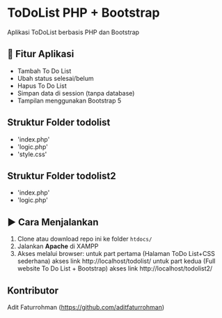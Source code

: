 # ToDoList PHP + Bootstrap

Aplikasi ToDoList berbasis PHP dan Bootstrap

## 📌 Fitur Aplikasi

- Tambah To Do List
- Ubah status selesai/belum
- Hapus To Do List
- Simpan data di session (tanpa database)
- Tampilan menggunakan Bootstrap 5

## Struktur Folder todolist
- 'index.php'
- 'logic.php'
- 'style.css'

## Struktur Folder todolist2
- 'index.php'
- 'logic.php'

## ▶️ Cara Menjalankan

1. Clone atau download repo ini ke folder `htdocs/`
2. Jalankan **Apache** di XAMPP
3. Akses melalui browser: untuk part pertama (Halaman ToDo List+CSS sederhana) akses link http://localhost/todolist/
                          untuk part kedua (Full website To Do List + Bootstrap) akses link http://localhost/todolist2/

## Kontributor
Adit Faturrohman (https://github.com/aditfaturrohman)